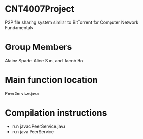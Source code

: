 # CNT4007Project
P2P file sharing system similar to BitTorrent for Computer Network Fundamentals

# Group Members
Alaine Spade, Alice Sun, and Jacob Ho

# Main function location
PeerService.java

# Compilation instructions

- run javac PeerService.java
- run java PeerService